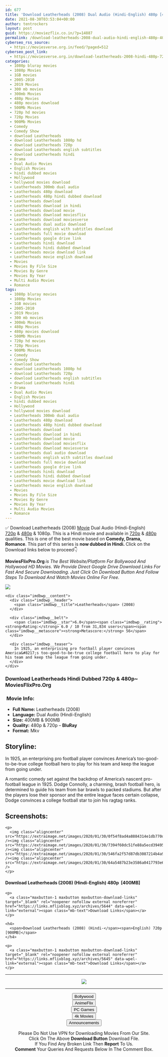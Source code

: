 ```yaml
---
id: 677
title: 'Download Leatherheads (2008) Dual Audio (Hindi-English) 480p [400MB] || 720p [900MB]'
date: 2021-08-30T03:53:04+00:00
author: tentrockers
layout: post
guid: https://moviezflix.co.in/?p=14887
permalink: /download-leatherheads-2008-dual-audio-hindi-english-480p-400mb-720p-900mb/
cyberseo_rss_source:
  - https://moviesverse.org.in/feed/?paged=512
cyberseo_post_link:
  - https://moviesverse.org.in/download-leatherheads-2008-hindi-480p-720p/
categories:
  - 1080p bluray movies
  - 1080p Movies
  - 1GB movies
  - 2005-2010
  - 2019 Movies
  - 300 mb movies
  - 300mb Movies
  - 480p Movies
  - 480p movies download
  - 500Mb Movies
  - 720p hd movies
  - 720p Movies
  - 900Mb Movies
  - Comedy
  - Comedy Show
  - download Leatherheads
  - download Leatherheads 1080p hd
  - download Leatherheads 720p
  - download Leatherheads english subtitles
  - download Leatherheads hindi
  - Drama
  - Dual Audio Movies
  - English Movies
  - hindi dubbed movies
  - Hollywood
  - hollywood movies download
  - Leatherheads 300mb dual audio
  - Leatherheads 480p download
  - Leatherheads 480p hindi dubbed download
  - Leatherheads download
  - Leatherheads download in hindi
  - Leatherheads download movie
  - Leatherheads download moviesflix
  - Leatherheads download moviesverse
  - Leatherheads dual audio download
  - Leatherheads english with subtitles download
  - Leatherheads full movie download
  - Leatherheads google drive link
  - Leatherheads hindi download
  - Leatherheads hindi dubbed download
  - Leatherheads movie download link
  - Leatherheads movie english download
  - Movies
  - Movies By File Size
  - Movies By Genre
  - Movies By Year
  - Multi Audio Movies
  - Romance
tags:
  - 1080p bluray movies
  - 1080p Movies
  - 1GB movies
  - 2005-2010
  - 2019 Movies
  - 300 mb movies
  - 300mb Movies
  - 480p Movies
  - 480p movies download
  - 500Mb Movies
  - 720p hd movies
  - 720p Movies
  - 900Mb Movies
  - Comedy
  - Comedy Show
  - download Leatherheads
  - download Leatherheads 1080p hd
  - download Leatherheads 720p
  - download Leatherheads english subtitles
  - download Leatherheads hindi
  - Drama
  - Dual Audio Movies
  - English Movies
  - hindi dubbed movies
  - Hollywood
  - hollywood movies download
  - Leatherheads 300mb dual audio
  - Leatherheads 480p download
  - Leatherheads 480p hindi dubbed download
  - Leatherheads download
  - Leatherheads download in hindi
  - Leatherheads download movie
  - Leatherheads download moviesflix
  - Leatherheads download moviesverse
  - Leatherheads dual audio download
  - Leatherheads english with subtitles download
  - Leatherheads full movie download
  - Leatherheads google drive link
  - Leatherheads hindi download
  - Leatherheads hindi dubbed download
  - Leatherheads movie download link
  - Leatherheads movie english download
  - Movies
  - Movies By File Size
  - Movies By Genre
  - Movies By Year
  - Multi Audio Movies
  - Romance
---
```

<div class="thecontent clearfix">
  <p>
    ✅ Download Leatherheads (2008) <a href="https://moviesverse.org.in/category/movies/" data-wpel-link="internal">Movie</a> Dual Audio (Hindi-English) <a href="https://moviesverse.org.in/720p-movies/" data-wpel-link="internal">720p</a>&nbsp;&&nbsp;<a href="https://moviesverse.org.in/480p-movies/" data-wpel-link="internal">480p</a> & 1080p. This is a Hindi movie and available in <a href="https://moviesverse.org.in/720p-movies/" data-wpel-link="internal">720p</a>&nbsp;&&nbsp;<a href="https://moviesverse.org.in/480p-movies/" data-wpel-link="internal">480p</a> qualities. This is one of the best movie based on <strong>Comedy, Drama, Romance</strong>. This part of this series is <strong>now dubbed in <span>Hindi.&nbsp;</span></strong><span>Click on the Download links below to proceed👇</span>
  </p>
  
  <p>
    <strong><span>MoviesFlixPro.Org&nbsp;</span></strong><em>is The Best Website/Platform For Bollywood And Hollywood HD Movies. We Provide Direct Google Drive Download Links For Fast And Secure Downloading. Just Click On Download Button And Follow Steps To&nbsp;Download And Watch Movies Online For Free.</em>
  </p>
  
  <div class="imdbwp imdbwp--movie dark">
    <div class="imdbwp__thumb">
      <a class="imdbwp__link" target="_blank" title="Leatherheads" href="https://www.imdb.com/title/tt0379865/" rel="nofollow external noopener noreferrer" data-wpel-link="external"><img class="imdbwp__img" src="https://m.media-amazon.com/images/M/MV5BMjU1OTEyMzQxNV5BMl5BanBnXkFtZTcwMDU3NTg1MQ@@._V1_SX300.jpg" /></a>
    </div>
    
    <div class="imdbwp__content">
      <div class="imdbwp__header">
        <span class="imdbwp__title">Leatherheads</span> (2008)
      </div>
      
      <div class="imdbwp__belt">
        <span class="imdbwp__star">6.0</span><span class="imdbwp__rating"><strong>Rating:</strong> 6.0 / 10 from 31,834 users</span><span class="imdbwp__metascore"><strong>Metascore:</strong> 56</span>
      </div>
      
      <div class="imdbwp__teaser">
        In 1925, an enterprising pro football player convinces America&#8217;s too-good-to-be-true college football hero to play for his team and keep the league from going under.
      </div>
    </div>
  </div>
  
  <h3>
    <span>Download Leatherheads Hindi Dubbed 720p & 480p~ MoviesFlixPro.Org</span>
  </h3>
  
  <h3>
    <span>&nbsp;Movie Info:&nbsp;</span>
  </h3>
  
  <ul>
    <li>
      <strong>Full Name: </strong>Leatherheads (2008)
    </li>
    <li>
      <strong>Language:</strong> Dual Audio (Hindi-English)
    </li>
    <li>
      <strong>Size:</strong> 400MB & 900MB
    </li>
    <li>
      <strong>Quality:</strong> 480p & 720p – <span><strong>BluRay</strong></span>
    </li>
    <li>
      <strong>Format:</strong>&nbsp;Mkv
    </li>
  </ul>
  
  <h2>
    <span>Storyline:</span>
  </h2>
  
  <p>
    In 1925, an enterprising pro football player convinces America’s too-good-to-be-true college football hero to play for his team and keep the league from going under.
  </p>
  
  <div>
    A romantic comedy set against the backdrop of America’s nascent pro-football league in 1925. Dodge Connolly, a charming, brash football hero, is determined to guide his team from bar brawls to packed stadiums. But after the players lose their sponsor and the entire league faces certain collapse, Dodge convinces a college football star to join his ragtag ranks.
  </div>
  
  <div class="summary_text">
    <h2>
      <span>Screenshots:</span>
    </h2>
    
    <p>
      <img class="aligncenter" src="https://extraimage.net/images/2020/01/30/0f54f8ad4a8884314e1db770d2f6655c.jpg" /><img class="aligncenter" src="https://extraimage.net/images/2020/01/30/7394f60dc51fe88a5ecd394951d05812.jpg" /><img class="aligncenter" src="https://extraimage.net/images/2020/01/30/546fa2f57d87db3087214b4a9413413f.jpg" /><img class="aligncenter" src="https://extraimage.net/images/2020/01/30/64a5487b23e3586a0417793e6a8b4d2b.jpg" />
    </p>
  </div>
  
  <div class="inline canwrap">
    <h4>
      <span>Download Leatherheads (2008) (Hindi-English) </span><span>480p&nbsp; [400MB]</span>
    </h4>
    
    <p>
      <a class="maxbutton-1 maxbutton maxbutton-download-links" target="_blank" rel="noopener nofollow external noreferrer" href="https://links.mflixblog.xyz/archives/5644" data-wpel-link="external"><span class="mb-text">Download Links</span></a>
    </p>
    
    <h4>
      <span>Download Leatherheads (2008) (Hindi-</span><span>English) 720p [900MB]</span>
    </h4>
    
    <p>
      <a class="maxbutton-1 maxbutton maxbutton-download-links" target="_blank" rel="noopener nofollow external noreferrer" href="https://links.mflixblog.xyz/archives/5645" data-wpel-link="external"><span class="mb-text">Download Links</span></a>
    </p>
  </div>
</div>

<center>
  </p> 
  
  <hr />
  
  <p>
    <a href="http://gdrivepro.xyz/join.php" data-wpel-link="external" target="_blank" rel="nofollow external noopener noreferrer"><img src="https://i.imgur.com/FhMdWdW.png" /></a>
  </p>
  
  <hr />
  
  <p>
    <a href="https://dogemovies.xyz" target="_blank" data-wpel-link="external" rel="nofollow external noopener noreferrer"><button class="button button5">Bollywood</button></a><br /> <a href="https://animeflix.in" target="_blank" data-wpel-link="external" rel="nofollow external noopener noreferrer"><button class="button button5">AnimeFlix</button></a><br /> <a href="https://gamesflix.net/" target="_blank" data-wpel-link="external" rel="nofollow external noopener noreferrer"><button class="button button5">PC Games</button></a><br /> <a href="https://uhdmovies.in" target="_blank" data-wpel-link="external" rel="nofollow external noopener noreferrer"><button class="button button5">4k Movies</button></a><br /> <a href="https://moviesverse.org.in/announcements/" target="_blank" data-wpel-link="internal" rel="noopener"><button class="button button5">Announcements</button></a>
  </p>
  
  <div class="alert alert-danger">
    Please Do Not Use VPN for Downloading Movies From Our Site.
  </div>
  
  <div class="alert alert-success">
    Click On The Above <strong>Download Button</strong> Download File.
  </div>
  
  <div class="alert alert-warning">
    If You Find Any Broken Link Then <strong>Report</strong> To Us.
  </div>
  
  <div class="alert alert-info">
    <strong>Comment</strong> Your Queries And Requests Below In The Comment Box.
  </div>
  
  <p>
    </center>
  </p>
